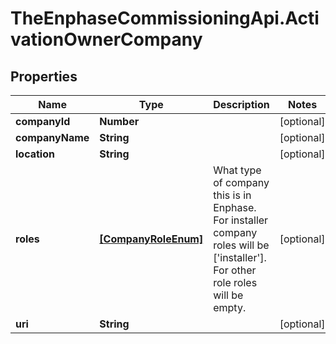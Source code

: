 # TheEnphaseCommissioningApi.ActivationOwnerCompany

## Properties

Name | Type | Description | Notes
------------ | ------------- | ------------- | -------------
**companyId** | **Number** |  | [optional] 
**companyName** | **String** |  | [optional] 
**location** | **String** |  | [optional] 
**roles** | [**[CompanyRoleEnum]**](CompanyRoleEnum.md) | What type of company this is in Enphase. For installer company roles will be [&#39;installer&#39;]. For other role roles will be empty. | [optional] 
**uri** | **String** |  | [optional] 


